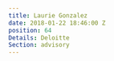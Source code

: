 ```yaml
---
title: Laurie Gonzalez
date: 2018-01-22 18:46:00 Z
position: 64
Details: Deloitte
Section: advisory
---
```



